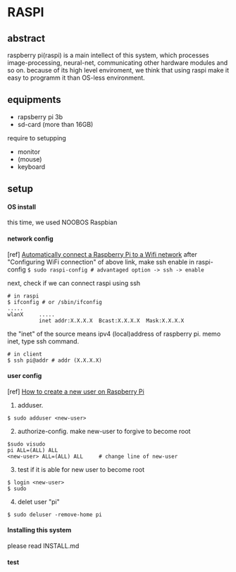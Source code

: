 # RASPI
## abstract
 raspberry pi(raspi) is a main intellect of this system, which processes image-processing, neural-net, communicating other hardware modules and so on.
 because of  its high level enviroment,  we think that using raspi make it easy  to programm it  than OS-less environment.
 
## equipments 
- rapsberry pi 3b
- sd-card (more than 16GB)


require to setupping
- monitor
- (mouse)
- keyboard

## setup 
#### OS install
this time, we used NOOBOS Raspbian
#### network config
[ref] [Automatically connect a Raspberry Pi to a Wifi network](http://weworkweplay.com/play/automatically-connect-a-raspberry-pi-to-a-wifi-network/)
after "Configuring WiFi connection" of above link, make ssh enable in raspi-config ```$ sudo raspi-config # advantaged option -> ssh -> enable```

next, check if we can connect raspi using ssh
```
# in raspi
$ ifconfig # or /sbin/ifconfig
.....
wlanX     ..... 
          inet addr:X.X.X.X  Bcast:X.X.X.X  Mask:X.X.X.X
```
the "inet" of the source means ipv4 (local)address of raspberry pi. memo inet, type ssh command.
```
# in client
$ ssh pi@addr # addr (X.X.X.X)
```

#### user config
[ref] [How to create a new user on Raspberry Pi](http://raspi.tv/2012/how-to-create-a-new-user-on-raspberry-pi)
1. adduser. 
```
$ sudo adduser <new-user>
```
2. authorize-config. make new-user to forgive to become root
```
$sudo visudo
pi ALL=(ALL) ALL
<new-user> ALL=(ALL) ALL     # change line of new-user
```
3. test if it is able for new user to become root
```
$ login <new-user>
$ sudo
```
4. delet user "pi"
```
$ sudo deluser -remove-home pi
```

#### Installing this system
please read INSTALL.md

#### test